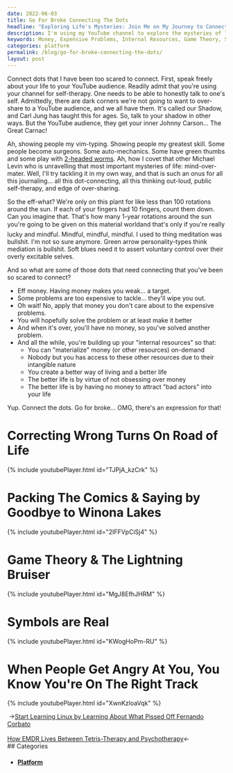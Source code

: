 ```yaml
---
date: 2022-06-03
title: Go For Broke Connecting The Dots
headline: "Exploring Life's Mysteries: Join Me on My Journey to Connect the Dots and Create a Better Life for Myself"
description: I'm using my YouTube channel to explore the mysteries of life and figure out how to create a better life for myself. I'm talking about money, expensive problems, building internal resources, game theory, symbols, and more. Join me on my journey as I connect the dots and tackle the big questions!
keywords: Money, Expensive Problems, Internal Resources, Game Theory, Symbols, Self-Therapy, Life Mysteries, Create Better Life, Connecting Dots, YouTube Channel, Platform, Handle
categories: platform
permalink: /blog/go-for-broke-connecting-the-dots/
layout: post
---
```



Connect dots that I have been too scared to connect. First, speak freely about
your life to your YouTube audience. Readily admit that you're using your
channel for self-therapy. One needs to be able to honestly talk to one's self.
Admittedly, there are dark corners we're not going to want to over-share to a
YouTube audience, and we all have them. It's called our Shadow, and Carl Jung
has taught this for ages. So, talk to your shadow in other ways. But the
YouTube audience, they get your inner Johnny Carson... The Great Carnac!

Ah, showing people my vim-typing. Showing people my greatest skill. Some people
become surgeons. Some auto-mechanics. Some have green thumbs and some play with
[2-headed worms](https://wyss.harvard.edu/news/mike-levin-on-electrifying-insights-into-how-bodies-form/).
Ah, how I covet that other Michael Levin who is unravelling that most important
mysteries of life: mind-over-mater. Well, I'll try tackling it in my own way,
and that is such an onus for all this journaling... all this dot-connecting,
all this thinking out-loud, public self-therapy, and edge of over-sharing.

So the eff-what? We're only on this plant for like less than 100 rotations
around the sun. If each of your fingers had 10 fingers, count them down. Can
you imagine that. That's how many 1-year rotations around the sun you're going
to be given on this material world&#151;and that's only if you're really lucky
and mindful. Mindful, mindful, mindful. I used to thing meditation was
bullshit. I'm not so sure anymore. Green arrow personality-types think
mediation is bullshit. Soft blues need it to assert voluntary control over
their overly excitable selves.

And so what are some of those dots that need connecting that you've been so
scared to connect?

- Eff money. Having money makes you weak... a target.
- Some problems are too expensive to tackle... they'll wipe you out.
- Oh wait! No, apply that money you don't care about to the expensive problems.
- You will hopefully solve the problem or at least make it better
- And when it's over, you'll have no money, so you've solved another problem.
- And all the while, you're building up your "internal resources" so that:
  - You can "materialize" money (or other resources) on-demand
  - Nobody but you has access to these other resources due to their intangible
    nature
  - You create a better way of living and a better life
  - The better life is by virtue of not obsessing over money
  - The better life is by having no money to attract "bad actors" into your
    life

Yup. Connect the dots. Go for broke... OMG, there's an expression for that!

# Correcting Wrong Turns On Road of Life
{% include youtubePlayer.html id="TJPjA_kzCrk" %}

# Packing The Comics & Saying by Goodbye to Winona Lakes
{% include youtubePlayer.html id="2IFFVpCiSj4" %}

# Game Theory & The Lightning Bruiser
{% include youtubePlayer.html id="MgJ8EfhJHRM" %}

# Symbols are Real
{% include youtubePlayer.html id="KWogHoPm-RU" %}

# When People Get Angry At You, You Know You're On The Right Track
{% include youtubePlayer.html id="XwnKzloaVqk" %}
<div class="post-nav"><div class="post-nav-prev"><span class="arrow">&nbsp;&rarr;</span><a href="/blog/start-learning-linux-by-learning-about-what-pissed-off-fernando-corbato/">Start Learning Linux by Learning About What Pissed Off Fernando Corbato</a></div> &nbsp; <div class="post-nav-next"><a href="/blog/how-emdr-lives-between-tetris-therapy-and-psychotherapy/">How EMDR Lives Between Tetris-Therapy and Psychotherapy</a><span class="arrow">&larr;&nbsp;</span></div></div>
## Categories

<ul>
<li><h4><a href='/platform/'>Platform</a></h4></li></ul>